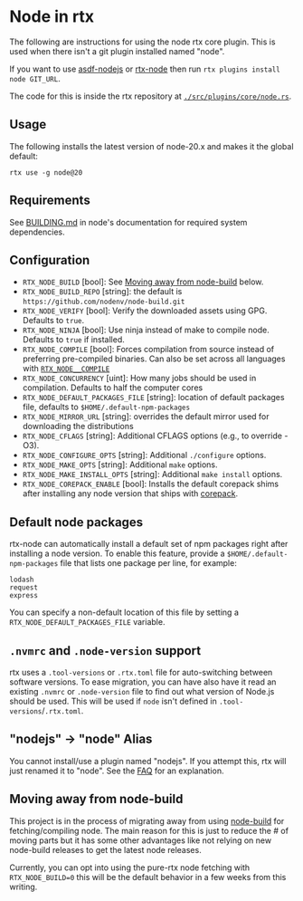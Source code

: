 # Node in rtx

The following are instructions for using the node rtx core plugin. This is used when there isn't a
git plugin installed named "node".

If you want to use [asdf-nodejs](https://github.com/asdf-vm/asdf-nodejs) or
[rtx-node](https://github.com/rtx-plugins/rtx-nodejs) then run `rtx plugins install node GIT_URL`.

The code for this is inside the rtx repository at [`./src/plugins/core/node.rs`](https://github.com/jdx/rtx/blob/main/src/plugins/core/node.rs).

## Usage

The following installs the latest version of node-20.x and makes it the global
default:

```sh-session
rtx use -g node@20
```

## Requirements

See [BUILDING.md](https://github.com/nodejs/node/blob/main/BUILDING.md#building-nodejs-on-supported-platforms) in node's documentation for
required system dependencies.

## Configuration

- `RTX_NODE_BUILD` [bool]: See [Moving away from node-build](#moving-away-from-node-build) below.
- `RTX_NODE_BUILD_REPO` [string]: the default is `https://github.com/nodenv/node-build.git`
- `RTX_NODE_VERIFY` [bool]: Verify the downloaded assets using GPG. Defaults to `true`.
- `RTX_NODE_NINJA` [bool]: Use ninja instead of make to compile node. Defaults to `true` if installed.
- `RTX_NODE_COMPILE` [bool]: Forces compilation from source instead of preferring pre-compiled binaries. Can also be set across all languages with [`RTX_NODE__COMPILE`](https://github.com/jdx/rtx#rtx_node_compile1)
- `RTX_NODE_CONCURRENCY` [uint]: How many jobs should be used in compilation. Defaults to half the computer cores
- `RTX_NODE_DEFAULT_PACKAGES_FILE` [string]: location of default packages file, defaults to `$HOME/.default-npm-packages`
- `RTX_NODE_MIRROR_URL` [string]: overrides the default mirror used for downloading the distributions
- `RTX_NODE_CFLAGS` [string]: Additional CFLAGS options (e.g., to override -O3).
- `RTX_NODE_CONFIGURE_OPTS` [string]: Additional `./configure` options.
- `RTX_NODE_MAKE_OPTS` [string]: Additional `make` options.
- `RTX_NODE_MAKE_INSTALL_OPTS` [string]: Additional `make install` options.
- `RTX_NODE_COREPACK_ENABLE` [bool]: Installs the default corepack shims after installing any node version that ships with [corepack](https://github.com/nodejs/corepack).

## Default node packages

rtx-node can automatically install a default set of npm packages right after installing a node version. To enable this feature, provide a `$HOME/.default-npm-packages` file that lists one package per line, for example:

```text
lodash
request
express
```

You can specify a non-default location of this file by setting a `RTX_NODE_DEFAULT_PACKAGES_FILE` variable.

## `.nvmrc` and `.node-version` support

rtx uses a `.tool-versions` or `.rtx.toml` file for auto-switching between software versions. To ease migration, you can have also have it read an existing `.nvmrc` or `.node-version` file to find out what version of Node.js should be used. This will be used if `node` isn't defined in `.tool-versions`/`.rtx.toml`.

## "nodejs" -> "node" Alias

You cannot install/use a plugin named "nodejs". If you attempt this, rtx will just renamed it to
"node". See the [FAQ](https://github.com/jdx/rtx#what-is-the-difference-between-nodejs-and-node-or-golang-and-go)
for an explanation.

## Moving away from node-build

This project is in the process of migrating away from using [node-build](https://github.com/nodenv/node-build) for fetching/compiling node.
The main reason for this is just to reduce the # of moving parts but it has some other advantages like not relying on new node-build releases to
get the latest node releases.

Currently, you can opt into using the pure-rtx node fetching with `RTX_NODE_BUILD=0` this will be the default
behavior in a few weeks from this writing.
